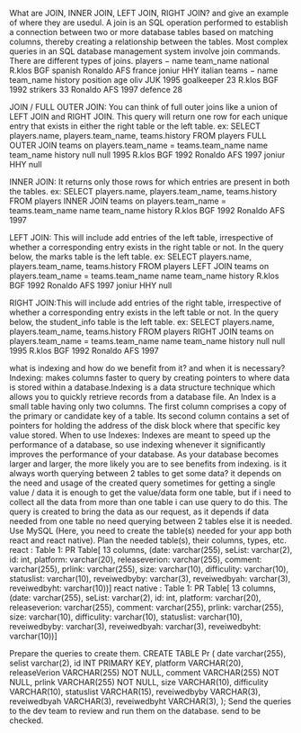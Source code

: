 What are JOIN, INNER JOIN, LEFT JOIN, RIGHT JOIN? and give an example of where they are usedul.
A join is an SQL operation performed to establish a connection between two or more database tables based on matching columns, thereby creating a relationship between the tables. Most complex queries in an SQL database management system involve join commands. There are different types of joins.
players −
name team_name national
R.klos BGF spanish
Ronaldo AFS france
joniur HHY italian
teams −
name team_name history position age
oliv JUK 1995 goalkeeper 23
R.klos BGF 1992 strikers 33
Ronaldo AFS 1997 defence 28

JOIN / FULL OUTER JOIN: You can think of full outer joins like a union of LEFT JOIN and RIGHT JOIN. This query will return one row for each unique entry that exists in either the right table or the left table.
ex: SELECT players.name, players.team_name, teams.history
FROM players
FULL OUTER JOIN teams on players.team_name = teams.team_name
name team_name history
null null 1995
R.klos BGF 1992
Ronaldo AFS 1997
joniur HHY null

INNER JOIN: It returns only those rows for which entries are present in both the tables.
ex: SELECT players.name, players.team_name, teams.history
FROM players
INNER JOIN teams on players.team_name = teams.team_name
name team_name history
R.klos BGF 1992
Ronaldo AFS 1997

LEFT JOIN: This will include add entries of the left table, irrespective of whether a corresponding entry exists in the right table or not. In the query below, the marks table is the left table.
ex: SELECT players.name, players.team_name, teams.history
FROM players
LEFT JOIN teams on players.team_name = teams.team_name
name team_name history
R.klos BGF 1992
Ronaldo AFS 1997
joniur HHY null

RIGHT JOIN:This will include add entries of the right table, irrespective of whether a corresponding entry exists in the left table or not. In the query below, the student_info table is the left table.
ex: SELECT players.name, players.team_name, teams.history
FROM players
RIGHT JOIN teams on players.team_name = teams.team_name
name team_name history
null null 1995
R.klos BGF 1992
Ronaldo AFS 1997

what is indexing and how do we benefit from it? and when it is necessary?
Indexing: makes columns faster to query by creating pointers to where data is stored within a database.Indexing is a data structure technique which allows you to quickly retrieve records from a database file. An Index is a small table having only two columns. The first column comprises a copy of the primary or candidate key of a table. Its second column contains a set of pointers for holding the address of the disk block where that specific key value stored.
When to use Indexes: Indexes are meant to speed up the performance of a database, so use indexing whenever it significantly improves the performance of your database. As your database becomes larger and larger, the more likely you are to see benefits from indexing.
is it always worth querying between 2 tables to get some data?
it depends on the need and usage of the created query sometimes for getting a single value / data it is enough to get the value/data form one table, but if i need to collect all the data from more than one table i can use query to do this. The query is created to bring the data as our request, as it depends if data needed from one table no need querying between 2 tables else it is needed.
Use MySQL (Here, you need to create the table(s) needed for your app both react and react native).
Plan the needed table(s), their columns, types, etc.
react :
Table 1: PR Table[ 13 columns, (date: varchar(255), seList: varchar(2), id: int, platform: varchar(20), releaseverion: varchar(255), comment: varchar(255), prlink: varchar(255), size: varchar(10), difficulity: varchar(10), statuslist: varchar(10), reveiwedbyby: varchar(3), reveiwedbyah: varchar(3), reveiwedbyht: varchar(10))]
react native :
Table 1: PR Table[ 13 columns, (date: varchar(255), seList: varchar(2), id: int, platform: varchar(20), releaseverion: varchar(255), comment: varchar(255), prlink: varchar(255), size: varchar(10), difficulity: varchar(10), statuslist: varchar(10), reveiwedbyby: varchar(3), reveiwedbyah: varchar(3), reveiwedbyht: varchar(10))]

Prepare the queries to create them.
CREATE TABLE Pr (
date varchar(255),
selist varchar(2),
id INT PRIMARY KEY,
platform VARCHAR(20),
releaseVerion VARCHAR(255) NOT NULL,
comment VARCHAR(255) NOT NULL,
prlink VARCHAR(255) NOT NULL,
size VARCHAR(10),
difficulity VARCHAR(10),
statuslist VARCHAR(15),
reveiwedbyby VARCHAR(3),
reveiwedbyah VARCHAR(3),
reveiwedbyht VARCHAR(3),
);
Send the queries to the dev team to review and run them on the database.
send to be checked.
